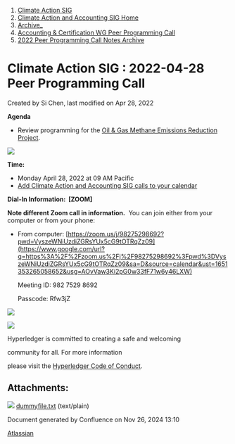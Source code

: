1. [Climate Action SIG](index.html)
2. [Climate Action and Accounting SIG Home](Climate-Action-and-Accounting-SIG-Home_19005445.html)
3. [Archive\_](Archive__19006062.html)
4. [Accounting &amp; Certification WG Peer Programming Call](19006574.html)
5. [2022 Peer Programming Call Notes Archive](2022-Peer-Programming-Call-Notes-Archive_19008759.html)

# Climate Action SIG : 2022-04-28 Peer Programming Call

Created by Si Chen, last modified on Apr 28, 2022

**Agenda**

- Review programming for the [Oil &amp; Gas Methane Emissions Reduction Project](19008903.html).

![](plugins/servlet/confluence/placeholder/unknown-attachment)

**Time:**

- Monday April 28, 2022 at 09 AM Pacific
- [Add Climate Action and Accounting SIG calls to your calendar](https://lists.hyperledger.org/g/climate-sig/ics/invite.ics?repeatid=31581)

**Dial-In Information:  \[ZOOM]**

**Note different Zoom call in information.**  You can join either from your computer or from your phone:

- From computer: [https://zoom.us/j/98275298692?pwd=VyszeWNiUzdiZGRsYUx5cG9tOTRqZz09](https://www.google.com/url?q=https%3A%2F%2Fzoom.us%2Fj%2F98275298692%3Fpwd%3DVyszeWNiUzdiZGRsYUx5cG9tOTRqZz09&sa=D&source=calendar&ust=1651353265058652&usg=AOvVaw3Ki2pG0w33fF71w6y46LXW)
  
  Meeting ID: 982 7529 8692
  
  Passcode: Rfw3jZ

![](https://wiki.hyperledger.org/download/attachments/29034696/Antitrustnotice.png?version=1&modificationDate=1581695654000&api=v2)

![](https://wiki.hyperledger.org/download/attachments/2392771/welcome.png?version=2&modificationDate=1572450107000&api=v2)

Hyperledger is committed to creating a safe and welcoming

community for all. For more information

please visit the [Hyperledger Code of Conduct](https://lf-hyperledger.atlassian.net/wiki/spaces/HYP/pages/19595281/Hyperledger+Code+of+Conduct).

## Attachments:

![](images/icons/bullet_blue.gif) [dummyfile.txt](attachments/19009242/19009254.txt) (text/plain)

Document generated by Confluence on Nov 26, 2024 13:10

[Atlassian](http://www.atlassian.com/)
